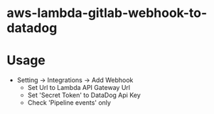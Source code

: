# aws-lambda-gitlab-webhook-to-datadog

# Usage
* Setting -> Integrations -> Add Webhook
  * Set Url to Lambda API Gateway Url
  * Set 'Secret Token' to DataDog Api Key
  * Check 'Pipeline events' only
